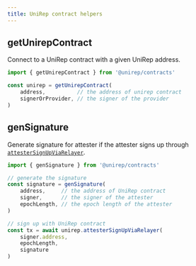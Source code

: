 ```yaml
---
title: UniRep contract helpers
---
```


## getUnirepContract

Connect to a UniRep contract with a given UniRep address.

```ts
import { getUnirepContract } from '@unirep/contracts'

const unirep = getUnirepContract(
    address,          // the address of unirep contract
    signerOrProvider, // the signer of the provider
)
```

## genSignature

Generate signature for attester if the attester signs up through [`attesterSignUpViaRelayer`](./unirep-sol.md#attestersignupviarelayer).

```ts
import { genSignature } from '@unirep/contracts'

// generate the signature
const signature = genSignature(
    address,     // the address of UniRep contract
    signer,      // the signer of the attester
    epochLength, // the epoch length of the attester
)

// sign up with UniRep contract
const tx = await unirep.attesterSignUpViaRelayer(
    signer.address,
    epochLength,
    signature
)
```